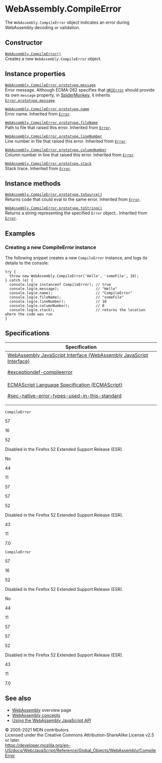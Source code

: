 # WebAssembly.CompileError

The `WebAssembly.CompileError` object indicates an error during WebAssembly decoding or validation.

## Constructor

[`WebAssembly.CompileError()`](compileerror/compileerror)  
Creates a new `WebAssembly.CompileError` object.

## Instance properties

[`WebAssembly.CompileError.prototype.message`](../error/message)  
Error message. Although ECMA-262 specifies that [`URIError`](../urierror) should provide its own `message` property, in [SpiderMonkey](https://developer.mozilla.org/en-US/docs/Mozilla/Projects/SpiderMonkey), it inherits [`Error.prototype.message`](../error/message).

[`WebAssembly.CompileError.prototype.name`](../error/name)  
Error name. Inherited from [`Error`](../error).

[`WebAssembly.CompileError.prototype.fileName`](../error/filename)  
Path to file that raised this error. Inherited from [`Error`](../error).

[`WebAssembly.CompileError.prototype.lineNumber`](../error/linenumber)  
Line number in file that raised this error. Inherited from [`Error`](../error).

[`WebAssembly.CompileError.prototype.columnNumber`](../error/columnnumber)  
Column number in line that raised this error. Inherited from [`Error`](../error).

[`WebAssembly.CompileError.prototype.stack`](../error/stack)  
Stack trace. Inherited from [`Error`](../error).

## Instance methods

[`WebAssembly.CompileError.prototype.toSource()`](../error/tosource)  
Returns code that could eval to the same error. Inherited from [`Error`](../error).

[`WebAssembly.CompileError.prototype.toString()`](../error/tostring)  
Returns a string representing the specified `Error` object.. Inherited from [`Error`](../error).

## Examples

### Creating a new CompileError instance

The following snippet creates a new `CompileError` instance, and logs its details to the console:

    try {
      throw new WebAssembly.CompileError('Hello', 'someFile', 10);
    } catch (e) {
      console.log(e instanceof CompileError); // true
      console.log(e.message);                 // "Hello"
      console.log(e.name);                    // "CompileError"
      console.log(e.fileName);                // "someFile"
      console.log(e.lineNumber);              // 10
      console.log(e.columnNumber);            // 0
      console.log(e.stack);                   // returns the location where the code was run
    }

## Specifications

<table><thead><tr class="header"><th>Specification</th></tr></thead><tbody><tr class="odd"><td><a href="https://webassembly.github.io/spec/js-api/#exceptiondef-compileerror">WebAssembly JavaScript Interface (WebAssembly JavaScript Interface) 
<br/>

<span class="small">#exceptiondef-compileerror</span></a></td></tr><tr class="even"><td><a href="https://tc39.es/ecma262/#sec-native-error-types-used-in-this-standard">ECMAScript Language Specification (ECMAScript)
<br/>

<span class="small">#sec-native-error-types-used-in-this-standard</span></a></td></tr></tbody></table>

`CompileError`

57

16

52

Disabled in the Firefox 52 Extended Support Release (ESR).

No

44

11

57

57

52

Disabled in the Firefox 52 Extended Support Release (ESR).

43

11

7.0

`CompileError`

57

16

52

Disabled in the Firefox 52 Extended Support Release (ESR).

No

44

11

57

57

52

Disabled in the Firefox 52 Extended Support Release (ESR).

43

11

7.0

## See also

-   [WebAssembly](https://developer.mozilla.org/en-US/docs/WebAssembly) overview page
-   [WebAssembly concepts](https://developer.mozilla.org/en-US/docs/WebAssembly/Concepts)
-   [Using the WebAssembly JavaScript API](https://developer.mozilla.org/en-US/docs/WebAssembly/Using_the_JavaScript_API)

© 2005-2021 MDN contributors.  
Licensed under the Creative Commons Attribution-ShareAlike License v2.5 or later.  
<a href="https://developer.mozilla.org/en-US/docs/Web/JavaScript/Reference/Global_Objects/WebAssembly/CompileError" class="_attribution-link">https://developer.mozilla.org/en-US/docs/Web/JavaScript/Reference/Global_Objects/WebAssembly/CompileError</a>
